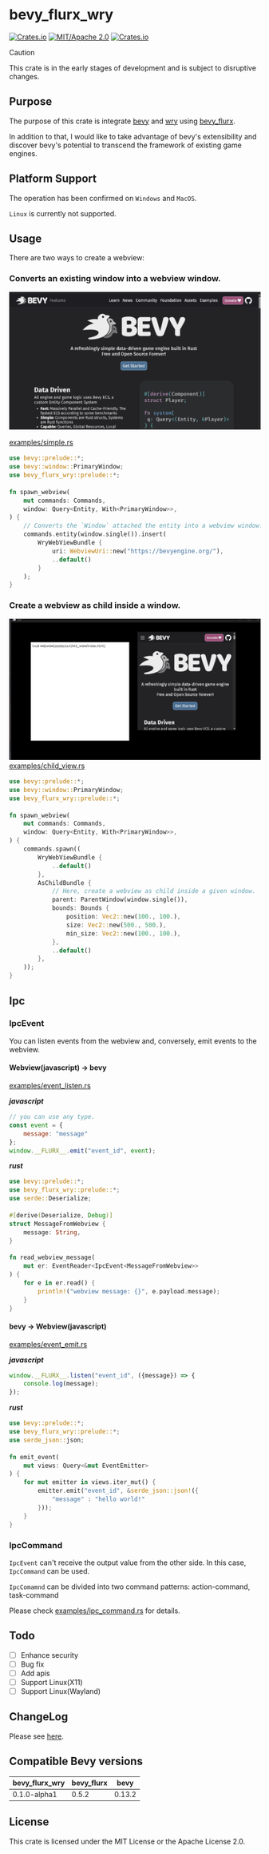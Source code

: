 # bevy_flurx_wry

[![Crates.io](https://img.shields.io/crates/v/bevy_flurx_wry.svg)](https://crates.io/crates/bevy_flurx_wry)
[![MIT/Apache 2.0](https://img.shields.io/badge/license-MIT%2FApache-blue.svg)](https://github.com/not-elm/bevy_flurx_wry#license)
[![Crates.io](https://img.shields.io/crates/d/bevy_flurx_wry.svg)](https://crates.io/crates/bevy_flurx_wry)

> [!CAUTION]
> This crate is in the early stages of development and is subject to disruptive changes.

## Purpose

The purpose of this crate is integrate [bevy](https://github.com/bevyengine/bevy)
and [wry](https://github.com/tauri-apps/wry) using [bevy_flurx](https://github.com/not-elm/bevy_flurx).

In addition to that, I would like to take advantage of bevy's extensibility and discover bevy's potential to transcend
the framework of existing game engines.

## Platform Support

The operation has been confirmed on `Windows` and `MacOS`.

`Linux` is currently not supported.

## Usage

There are two ways to create a webview:

### Converts an existing window into a webview window.

![simple](examples/simple.gif)

[examples/simple.rs](examples/simple.rs)

```rust
use bevy::prelude::*;
use bevy::window::PrimaryWindow;
use bevy_flurx_wry::prelude::*;

fn spawn_webview(
    mut commands: Commands,
    window: Query<Entity, With<PrimaryWindow>>,
) {
    // Converts the `Window` attached the entity into a webview window. 
    commands.entity(window.single()).insert(
        WryWebViewBundle {
            uri: WebviewUri::new("https://bevyengine.org/"),
            ..default()
        }
    );
}
```

### Create a webview as child inside a window.

![child_view](examples/child_view.gif)
[examples/child_view.rs](examples/child_view.rs)

```rust
use bevy::prelude::*;
use bevy::window::PrimaryWindow;
use bevy_flurx_wry::prelude::*;

fn spawn_webview(
    mut commands: Commands,
    window: Query<Entity, With<PrimaryWindow>>,
) {
    commands.spawn((
        WryWebViewBundle {
            ..default()
        },
        AsChildBundle {
            // Here, create a webview as child inside a given window.
            parent: ParentWindow(window.single()),
            bounds: Bounds {
                position: Vec2::new(100., 100.),
                size: Vec2::new(500., 500.),
                min_size: Vec2::new(100., 100.),
            },
            ..default()
        },
    ));
}
```

## Ipc

### IpcEvent

You can listen events from the webview and, conversely, emit events to the webview.

#### Webview(javascript) -> bevy

[examples/event_listen.rs](examples/event_listen.rs)

___javascript___

```javascript
// you can use any type.
const event = {
    message: "message"
};
window.__FLURX__.emit("event_id", event);
```

___rust___

```rust
use bevy::prelude::*;
use bevy_flurx_wry::prelude::*;
use serde::Deserialize;

#[derive(Deserialize, Debug)]
struct MessageFromWebview {
    message: String,
}

fn read_webview_message(
    mut er: EventReader<IpcEvent<MessageFromWebview>>
) {
    for e in er.read() {
        println!("webview message: {}", e.payload.message);
    }
}
```

#### bevy -> Webview(javascript)

[examples/event_emit.rs](examples/event_emit.rs)

___javascript___

```javascript
window.__FLURX__.listen("event_id", ({message}) => {
    console.log(message);
});
```

___rust___

```rust
use bevy::prelude::*;
use bevy_flurx_wry::prelude::*;
use serde_json::json;

fn emit_event(
    mut views: Query<&mut EventEmitter>
) {
    for mut emitter in views.iter_mut() {
        emitter.emit("event_id", &serde_json::json!({
            "message" : "hello world!"
        }));
    }
}
```

### IpcCommand

`IpcEvent` can't receive the output value from the other side.
In this case, `IpcCommand` can be used.

`IpcComamnd` can be divided into two command patterns: action-command, task-command

Please check  [examples/ipc_command.rs](examples/ipc_command.rs) for details.


## Todo

- [ ] Enhance security
- [ ] Bug fix
- [ ] Add apis
- [ ] Support Linux(X11)
- [ ] Support Linux(Wayland)

## ChangeLog

Please see [here](https://github.com/not-elm/bevy_flurx_wry/blob/main/CHANGELOG.md).

## Compatible Bevy versions

| bevy_flurx_wry | bevy_flurx | bevy    |
|----------------|------------|---------|
| 0.1.0-alpha1   | 0.5.2      |  0.13.2 |

## License

This crate is licensed under the MIT License or the Apache License 2.0.

